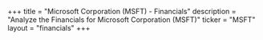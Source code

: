 +++
title = "Microsoft Corporation (MSFT) - Financials"
description = "Analyze the Financials for Microsoft Corporation (MSFT)"
ticker = "MSFT"
layout = "financials"
+++

